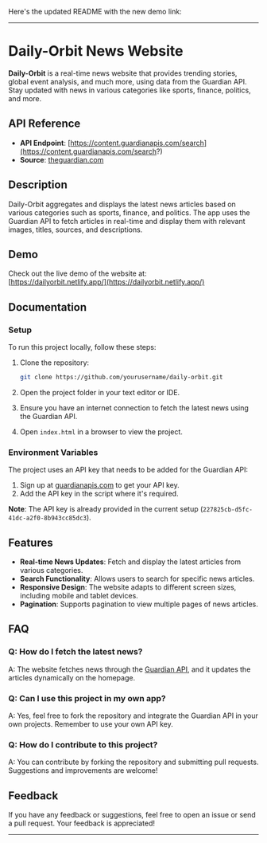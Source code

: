 Here's the updated README with the new demo link:

---

# Daily-Orbit News Website

**Daily-Orbit** is a real-time news website that provides trending stories, global event analysis, and much more, using data from the Guardian API. Stay updated with news in various categories like sports, finance, politics, and more.

## API Reference

- **API Endpoint**: [https://content.guardianapis.com/search](https://content.guardianapis.com/search?)
- **Source**: [theguardian.com](https://open-platform.theguardian.com/)

## Description

Daily-Orbit aggregates and displays the latest news articles based on various categories such as sports, finance, and politics. The app uses the Guardian API to fetch articles in real-time and display them with relevant images, titles, sources, and descriptions.

## Demo

Check out the live demo of the website at:  
[https://dailyorbit.netlify.app/](https://dailyorbit.netlify.app/)

## Documentation

### Setup

To run this project locally, follow these steps:

1. Clone the repository:
   ```bash
   git clone https://github.com/yourusername/daily-orbit.git
   ```

2. Open the project folder in your text editor or IDE.

3. Ensure you have an internet connection to fetch the latest news using the Guardian API.

4. Open `index.html` in a browser to view the project.

### Environment Variables

The project uses an API key that needs to be added for the Guardian API:

1. Sign up at [guardianapis.com](https://guardianapis.com) to get your API key.
2. Add the API key in the script where it's required.

**Note**: The API key is already provided in the current setup (`227825cb-d5fc-41dc-a2f0-8b943cc85dc3`).

## Features

- **Real-time News Updates**: Fetch and display the latest articles from various categories.
- **Search Functionality**: Allows users to search for specific news articles.
- **Responsive Design**: The website adapts to different screen sizes, including mobile and tablet devices.
- **Pagination**: Supports pagination to view multiple pages of news articles.

## FAQ

### Q: How do I fetch the latest news?
A: The website fetches news through the [Guardian API](https://content.guardianapis.com/search?), and it updates the articles dynamically on the homepage.

### Q: Can I use this project in my own app?
A: Yes, feel free to fork the repository and integrate the Guardian API in your own projects. Remember to use your own API key.

### Q: How do I contribute to this project?
A: You can contribute by forking the repository and submitting pull requests. Suggestions and improvements are welcome!

## Feedback

If you have any feedback or suggestions, feel free to open an issue or send a pull request. Your feedback is appreciated!

---
